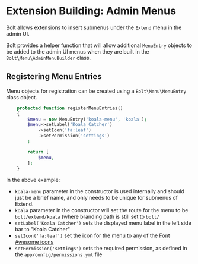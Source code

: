 Extension Building: Admin Menus
===============================

Bolt allows extensions to insert submenus under the `Extend` menu in the admin
UI.

Bolt provides a helper function that will allow additional `MenuEntry` objects
to be added to the admin UI menus when they are built in the
`Bolt\Menu\AdminMenuBuilder` class.

Registering Menu Entries
------------------------

Menu objects for registration can be created using a `Bolt\Menu\MenuEntry`
class object.


```php
    protected function registerMenuEntries()
    {
        $menu = new MenuEntry('koala-menu', 'koala');
        $menu->setLabel('Koala Catcher')
            ->setIcon('fa:leaf')
            ->setPermission('settings')
        ;

        return [
            $menu,
        ];
    }
```

In the above example:

  * `koala-menu` parameter in the constructor is used internally and should just
    be a brief name, and only needs to be unique for submenus of Extend.
  * `koala` parameter in the constructor will set the route for the menu to be
    `bolt/extend/koala` (where branding path is still set to `bolt/`
  * `setLabel('Koala Catcher')` sets the displayed menu label in the left side
    bar to "Koala Catcher"
  * `setIcon('fa:leaf')` set the icon for the menu to any of the
    [Font Awesome icons](https://fortawesome.github.io/Font-Awesome/cheatsheet/)
  * `setPermission('settings')` sets the required permission, as defined in the
    `app/config/permissions.yml` file
